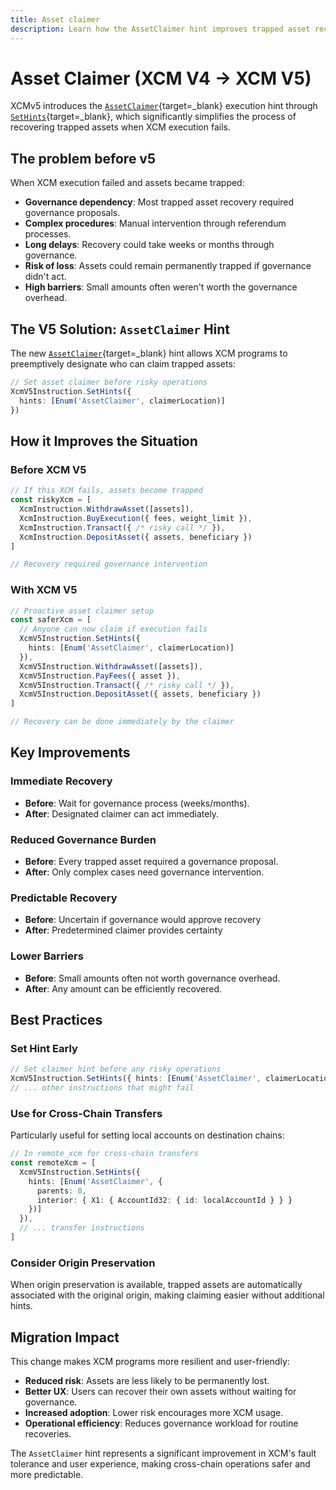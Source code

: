 ```yaml
---
title: Asset claimer
description: Learn how the AssetClaimer hint improves trapped asset recovery in XCM V5, enabling automated recovery and reducing the need for governance intervention.
---
```


# Asset Claimer (XCM V4 → XCM V5)

XCMv5 introduces the [`AssetClaimer`](https://paritytech.github.io/polkadot-sdk/master/staging_xcm/v5/enum.Hint.html#variant.AssetClaimer){target=\_blank} execution hint through [`SetHints`](https://paritytech.github.io/polkadot-sdk/master/staging_xcm/v5/enum.Instruction.html#variant.SetHints){target=\_blank}, which significantly simplifies the process of recovering trapped assets when XCM execution fails.

## The problem before v5

When XCM execution failed and assets became trapped:

- **Governance dependency**: Most trapped asset recovery required governance proposals.
- **Complex procedures**: Manual intervention through referendum processes.
- **Long delays**: Recovery could take weeks or months through governance.
- **Risk of loss**: Assets could remain permanently trapped if governance didn't act.
- **High barriers**: Small amounts often weren't worth the governance overhead.

## The V5 Solution: `AssetClaimer` Hint

The new [`AssetClaimer`](https://paritytech.github.io/polkadot-sdk/master/staging_xcm/v5/enum.Hint.html#variant.AssetClaimer){target=\_blank} hint allows XCM programs to preemptively designate who can claim trapped assets:

```typescript
// Set asset claimer before risky operations
XcmV5Instruction.SetHints({ 
  hints: [Enum('AssetClaimer', claimerLocation)] 
})
```

## How it Improves the Situation

### Before XCM V5

```typescript
// If this XCM fails, assets become trapped
const riskyXcm = [
  XcmInstruction.WithdrawAsset([assets]),
  XcmInstruction.BuyExecution({ fees, weight_limit }),
  XcmInstruction.Transact({ /* risky call */ }),
  XcmInstruction.DepositAsset({ assets, beneficiary })
]

// Recovery required governance intervention
```

### With XCM V5

```typescript
// Proactive asset claimer setup
const saferXcm = [
  // Anyone can now claim if execution fails
  XcmV5Instruction.SetHints({ 
    hints: [Enum('AssetClaimer', claimerLocation)] 
  }),
  XcmV5Instruction.WithdrawAsset([assets]),
  XcmV5Instruction.PayFees({ asset }),
  XcmV5Instruction.Transact({ /* risky call */ }),
  XcmV5Instruction.DepositAsset({ assets, beneficiary })
]

// Recovery can be done immediately by the claimer
```

## Key Improvements

### Immediate Recovery

- **Before**: Wait for governance process (weeks/months).
- **After**: Designated claimer can act immediately.

### Reduced Governance Burden

- **Before**: Every trapped asset required a governance proposal.
- **After**: Only complex cases need governance intervention.

### Predictable Recovery

- **Before**: Uncertain if governance would approve recovery
- **After**: Predetermined claimer provides certainty

### Lower Barriers

- **Before**: Small amounts often not worth governance overhead.
- **After**: Any amount can be efficiently recovered.

## Best Practices

### Set Hint Early

```typescript
// Set claimer hint before any risky operations
XcmV5Instruction.SetHints({ hints: [Enum('AssetClaimer', claimerLocation)] }),
// ... other instructions that might fail
```

### Use for Cross-Chain Transfers

Particularly useful for setting local accounts on destination chains:

```typescript
// In remote_xcm for cross-chain transfers
const remoteXcm = [
  XcmV5Instruction.SetHints({ 
    hints: [Enum('AssetClaimer', {
      parents: 0,
      interior: { X1: { AccountId32: { id: localAccountId } } }
    })] 
  }),
  // ... transfer instructions
]
```

### Consider Origin Preservation

When origin preservation is available, trapped assets are automatically associated with the original origin, making claiming easier without additional hints.

## Migration Impact

This change makes XCM programs more resilient and user-friendly:

- **Reduced risk**: Assets are less likely to be permanently lost.
- **Better UX**: Users can recover their own assets without waiting for governance.
- **Increased adoption**: Lower risk encourages more XCM usage.
- **Operational efficiency**: Reduces governance workload for routine recoveries.

The `AssetClaimer` hint represents a significant improvement in XCM's fault tolerance and user experience, making cross-chain operations safer and more predictable.
